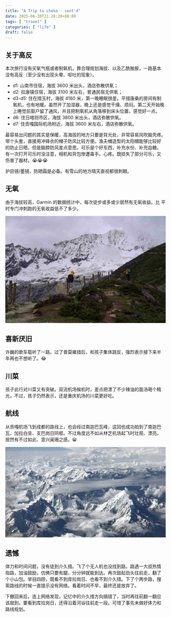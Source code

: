 ```yaml
---
title: "A Trip to Lhoka - cont'd"
date: 2025-06-30T21:28:20+08:00
tags: [ "travel" ]
categories: [ "life" ]
draft: false
---
```


## 关于高反

本次旅行没有买氧气瓶或者制氧机，靠合理规划海拔、以及乙酰脞胺，一路基本
没有高反（至少没有出现头晕、呕吐的现象）。

- d1: 山南市住宿，海拔 3600 米出头，酒店弥散供氧；
- d2: 拉康镇住宿，海拔 3100 米左右，普通民宿无供氧；
- d3-d5: 住在措玉村，海拔 4160 米，第一晚睡眠很差。平措康桑的房间有制
  氧机，也有地暖。虽然开了加湿器，晚上还是感觉干燥、烦闷。第二天开始晚
  上睡觉前窗户留了通风，并且把制氧机从角落移到床头位置，感觉好一点。
- d6: 住日喀则市区，海拔 3800 米出头，酒店弥散供氧。
- d7: 住贡嘎国际机场附近，海拔 3600 米左右，酒店弥散供氧。

最容易出问题的其实是保暖，高海拔的地方只要是背光处，非常容易风吹脑壳疼。
带个头套，直接用冲锋衣的帽子防风比较方便。渔夫帽造型的太阳帽能够比较好
的防止日晒，但是脑脖防风差点意思。可乐是个好东西，补充水份、补充血糖。
有一次打开可乐时没注意，相机和背包惨遭毒手。心疼。既损失了部分可乐，又
伤害了器材。😭😭😭

护目镜/墨镜，防晒霜是必备。有雪山的地方晴天直视都很刺眼。

## 无氧

由于海拔较高，Garmin 的数据统计中，每次徒步或多或少居然有无氧收益。比
平时专门冲刺跑的无氧收益低不了多少。

![hiking](/media/DSC02348.JPG)

## 喜新厌旧

许巍的歌车载听了一路。过了普莫雍措后，和孩子集体跳反，强烈表示接下来半
年再也不想听了。😂

## 川菜

孩子此行对川菜又有突破。双流机场候机时，差点把漂了不少辣油的面汤喝个精
光。不过，孩子仍然表示，还是重庆机场的川菜更好吃。

## 航线

从贡嘎机场飞到成都的路线上，也会经过南迦巴瓦峰，这回也成功拍到了南迦巴
瓦、加拉白垒、支巴岗日同框。不过角度远不如从林芝机场起飞时壮观、漂亮。
居然有不过如此、意兴阑珊之感。😀

![njbw](/media/njbw2.jpg)

## 遗憾

体力和时间问题，没有徒到介久措。飞了个无人机也没找到路。路遇一大叔热情
指路，加油鼓励，仿佛只要有腿，分分钟就能到达。再次鼓起劲头往前走，翻了
个小山包。举目四顾，既看不到库拉岗日、也看不到介久措。下了个两步路，搜
索路线的时候一直提示没有网络。看着时间不早，最终还是放弃了。

下撤回来后，连上网络发现，记忆中的介久措方向搞错了，当时再往前翻一翻应
该就到。要看到库拉岗日，还得沿着河谷往前走一段。可惜了事先未做好体力和
路线规划。
